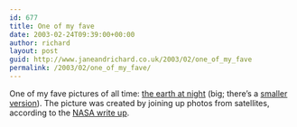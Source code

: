 ```yaml
---
id: 677
title: One of my fave
date: 2003-02-24T09:39:00+00:00
author: richard
layout: post
guid: http://www.janeandrichard.co.uk/2003/02/one_of_my_fave
permalink: /2003/02/one_of_my_fave/
---
```

One of my fave pictures of all time: [the earth at night](http://antwrp.gsfc.nasa.gov/apod/image/0011/earthlights2_dmsp_big.jpg) (big; there&#8217;s a [smaller version](http://antwrp.gsfc.nasa.gov/apod/image/0011/earthlights_dmsp.jpg)). The picture was created by joining up photos from satellites, according to the [NASA write up](http://antwrp.gsfc.nasa.gov/apod/ap001127.html).
